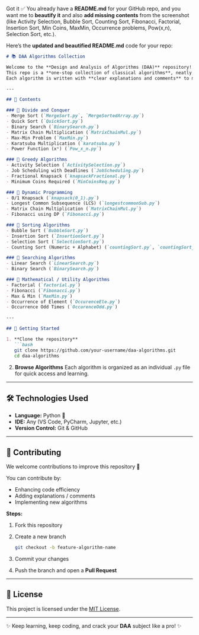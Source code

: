 Got it ✅
You already have a **README.md** for your GitHub repo, and you want me to **beautify it** and also **add missing contents** from the screenshot (like Activity Selection, Bubble Sort, Counting Sort, Fibonacci, Factorial, Insertion Sort, Min Coins, MaxMin, Occurrence problems, Pow(x,n), Selection Sort, etc.).

Here’s the **updated and beautified README.md** code for your repo:

````markdown
# 📚 DAA Algorithms Collection

Welcome to the **Design and Analysis of Algorithms (DAA)** repository!  
This repo is a **one-stop collection of classical algorithms**, neatly organized and implemented in **Python**.  
Each algorithm is written with **clear explanations and comments** to make learning easier.

---

## 📌 Contents

### 🔹 Divide and Conquer
- Merge Sort (`MergeSort.py`, `MergeSortedArray.py`)
- Quick Sort (`QuickSort.py`)
- Binary Search (`BinarySearch.py`)
- Matrix Chain Multiplication (`MatrixChainMul.py`)
- Max-Min Problem (`MaxMin.py`)
- Karatsuba Multiplication (`karatsuba.py`)
- Power Function (xⁿ) (`Pow_x_n.py`)

### 🔹 Greedy Algorithms
- Activity Selection (`ActivitySelection.py`)
- Job Scheduling with Deadlines (`JobScheduling.py`)
- Fractional Knapsack (`knapsackFractional.py`)
- Minimum Coins Required (`MinCoinsReq.py`)

### 🔹 Dynamic Programming
- 0/1 Knapsack (`knapsack(0_1).py`)
- Longest Common Subsequence (LCS) (`longestcommonSub.py`)
- Matrix Chain Multiplication (`MatrixChainMul.py`)
- Fibonacci using DP (`Fibonacci.py`)

### 🔹 Sorting Algorithms
- Bubble Sort (`BubbleSort.py`)
- Insertion Sort (`InsertionSort.py`)
- Selection Sort (`SelectionSort.py`)
- Counting Sort (Numeric + Alphabet) (`countingSort.py`, `countingSort_alpha.py`)

### 🔹 Searching Algorithms
- Linear Search (`LinearSearch.py`)
- Binary Search (`BinarySearch.py`)

### 🔹 Mathematical / Utility Algorithms
- Factorial (`factorial.py`)
- Fibonacci (`Fibonacci.py`)
- Max & Min (`MaxMin.py`)
- Occurrence of Element (`OccurenceEle.py`)
- Occurrence Odd Times (`OccurenceOdd.py`)

---

## 🚀 Getting Started

1. **Clone the repository**
   ```bash
   git clone https://github.com/your-username/daa-algorithms.git
   cd daa-algorithms
````

2. **Browse Algorithms**
   Each algorithm is organized as an individual `.py` file for quick access and learning.

---

## 🛠️ Technologies Used

* **Language:** Python 🐍
* **IDE:** Any (VS Code, PyCharm, Jupyter, etc.)
* **Version Control:** Git & GitHub

---

## 🤝 Contributing

We welcome contributions to improve this repository 🎉

You can contribute by:

* Enhancing code efficiency
* Adding explanations / comments
* Implementing new algorithms

**Steps:**

1. Fork this repository
2. Create a new branch

   ```bash
   git checkout -b feature-algorithm-name
   ```
3. Commit your changes
4. Push the branch and open a **Pull Request**

---

## 📖 License

This project is licensed under the [MIT License](LICENSE).

---

✨ Keep learning, keep coding, and crack your **DAA** subject like a pro! ✨

```

